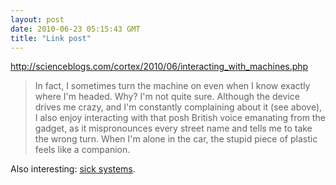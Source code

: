 ```yaml
---
layout: post
date: 2010-06-23 05:15:43 GMT
title: "Link post"
---
```

<http://scienceblogs.com/cortex/2010/06/interacting_with_machines.php>

> In fact, I sometimes turn the machine on even when I know exactly where I'm headed. Why? I'm not quite sure. Although the device drives me crazy, and I'm constantly complaining about it (see above), I also enjoy interacting with that posh British voice emanating from the gadget, as it mispronounces every street name and tells me to take the wrong turn. When I'm alone in the car, the stupid piece of plastic feels like a companion.

Also interesting: [sick systems](http://issendai.livejournal.com/572510.html).